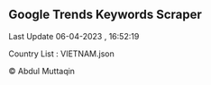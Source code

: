 

## Google Trends Keywords Scraper 
 
Last Update 06-04-2023 , 16:52:19

Country List :
VIETNAM.json



© Abdul Muttaqin 
